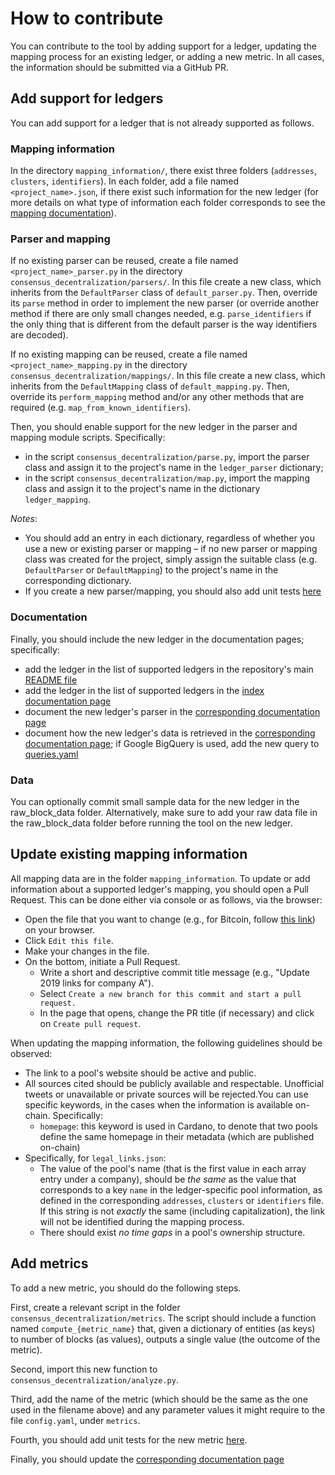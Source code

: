 # How to contribute

You can contribute to the tool by adding support for a ledger, updating the
mapping process for an existing ledger, or adding a new metric. In all cases,
the information should be submitted via a GitHub PR.

## Add support for ledgers

You can add support for a ledger that is not already supported as follows.

### Mapping information

In the directory `mapping_information/`, there exist three folders (`addresses`,
`clusters`, `identifiers`). In each folder, add a file named
`<project_name>.json`, if there exist such information for the new ledger (for
more details on what type of information each folder corresponds to see the
[mapping
documentation](https://blockchain-technology-lab.github.io/consensus-decentralization/mappings/)).

### Parser and mapping

If no existing parser can be reused, create a file named `<project_name>_parser.py` in the directory
`consensus_decentralization/parsers/`.
In this file create a new class, which
inherits from the `DefaultParser` class of `default_parser.py`. Then,
override its `parse` method in order to implement the new parser (or override another
method if there are only small changes needed, e.g. `parse_identifiers` if the only thing
that is different from the default parser is the way identifiers are decoded).

If no existing mapping can be reused, create a file named `<project_name>_mapping.py` in the directory
`consensus_decentralization/mappings/`. In this file
create a new class, which inherits from the `DefaultMapping` class of `default_mapping.py`.
Then, override its `perform_mapping` method and/or any other methods that are required
(e.g. `map_from_known_identifiers`).

Then, you should enable support for the new ledger in the parser and mapping
module scripts. Specifically:

- in the script `consensus_decentralization/parse.py`, import the parser class and assign it to the
  project's name in the `ledger_parser` dictionary;
- in the script `consensus_decentralization/map.py`, import the mapping class and assign it to the
  project's name in the dictionary `ledger_mapping`.

*Notes*:

- You should add an entry in each dictionary, regardless of whether you use a new or existing parser or mapping – if no
  new parser or mapping class was created for the project, simply assign the suitable class (e.g. `DefaultParser` or
  `DefaultMapping`) to the project's name in the corresponding dictionary.
- If you create a new parser/mapping, you should also add unit
  tests [here](https://github.com/Blockchain-Technology-Lab/consensus-decentralization/tree/main/tests)

### Documentation

Finally, you should include the new ledger in the documentation pages;
specifically:

- add the ledger in the list of supported ledgers in the repository's main [README file](https://github.com/Blockchain-Technology-Lab/consensus-decentralization/blob/main/README.md)
- add the ledger in the list of supported ledgers in the [index documentation page](https://github.com/Blockchain-Technology-Lab/consensus-decentralization/blob/main/docs/index.md)
- document the new ledger's parser in the [corresponding documentation page](https://github.com/Blockchain-Technology-Lab/consensus-decentralization/blob/main/docs/parsers.md)
- document how the new ledger's data is retrieved in the [corresponding documentation page](https://github.com/Blockchain-Technology-Lab/consensus-decentralization/blob/main/docs/data.md);
  if Google BigQuery is used, add the new query to [queries.yaml](https://github.com/Blockchain-Technology-Lab/consensus-decentralization/blob/main/queries.yaml)

### Data

You can optionally commit small sample data for the new ledger in the raw_block_data folder.
Alternatively, make sure to add your raw data file in the raw_block_data folder before
running the tool on the new ledger.

## Update existing mapping information

All mapping data are in the folder `mapping_information`. To update or add
information about a supported ledger's mapping, you should open a Pull Request.
This can be done either via console or as follows, via the browser:

- Open the file that you want to change (e.g., for Bitcoin, follow 
  [this link](https://github.com/Blockchain-Technology-Lab/consensus-decentralization/blob/main/mapping_information/identifiers/bitcoin.json))
  on your browser.
- Click `Edit this file`.
- Make your changes in the file.
- On the bottom, initiate a Pull Request.
  - Write a short and descriptive commit title message (e.g., "Update 2019 links for company A").
  - Select `Create a new branch for this commit and start a pull request.`
  - In the page that opens, change the PR title (if necessary) and click on `Create pull request`.

When updating the mapping information, the following guidelines should be
observed:

- The link to a pool's website should be active and public. 
- All sources cited should be publicly available and respectable. Unofficial tweets or 
unavailable or private sources will be rejected.You can use specific keywords, in the cases when the information is 
available on-chain. Specifically:
  - `homepage`: this keyword is used in Cardano, to denote that two pools define the same homepage in their metadata 
(which are published on-chain)
- Specifically, for `legal_links.json`:
  - The value of the pool's name (that is the first value in each array entry under a company), should be _the same_ as 
  the value that corresponds to a key `name` in the ledger-specific pool information, as defined in the 
  corresponding `addresses`, `clusters` or `identifiers` file. If this string is not _exactly_ the same 
  (including capitalization), the link will not be identified during the mapping process.
  - There should exist _no time gaps_ in a pool's ownership structure.

## Add metrics

To add a new metric, you should do the following steps.

First, create a relevant script in the folder `consensus_decentralization/metrics`. The script should
include a function named `compute_{metric_name}` that, given a dictionary of
entities (as keys) to number of blocks (as values), outputs a single value (the
outcome of the metric).

Second, import this new function to `consensus_decentralization/analyze.py`.

Third, add the name of the metric (which should be the same as the one used in
the filename above) and any parameter values it might require to the file
`config.yaml`, under `metrics`.

Fourth, you should add unit tests for the new metric
[here](https://github.com/Blockchain-Technology-Lab/consensus-decentralization/tree/main/tests).

Finally, you should update the [corresponding documentation
page](https://github.com/Blockchain-Technology-Lab/consensus-decentralization/blob/main/docs/metrics.md)
